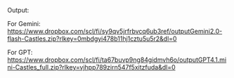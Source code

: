 
Output:

For Gemini: https://www.dropbox.com/scl/fi/sy9qv5jrfrbvcq6ub3ref/outputGemini2.0-flash-Castles.zip?rlkey=0mbdgyi478b11hj1cztu5u5r2&dl=0


For GPT:  https://www.dropbox.com/scl/fi/ta67buvp9ng84gidmvh6o/outputGPT4.1.mini-Castles_full.zip?rlkey=vjhpp789zirn547f5xitzfuda&dl=0
